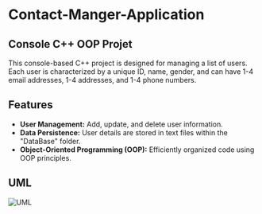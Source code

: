 # Contact-Manger-Application
## Console C++ OOP Projet 
This console-based C++ project is designed for managing a list of users. Each user is characterized by a unique ID, name, gender, and can have 1-4 email addresses, 1-4 addresses, and 1-4 phone numbers.
## Features
- **User Management:** Add, update, and delete user information.
- **Data Persistence:** User details are stored in text files within the "DataBase" folder.
- **Object-Oriented Programming (OOP):** Efficiently organized code using OOP principles.
  
## UML
![UML](./UML.png)
